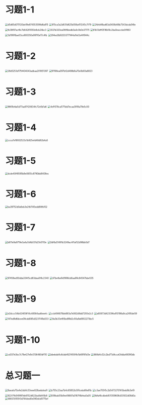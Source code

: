 # 习题1-1

<img src="chap 1 课后练习.assets/d5d65d075120de19e874553599d6a815.jpg" alt="d5d65d075120de19e874553599d6a815" style="zoom:50%;" />

<img src="chap 1 课后练习.assets/815ca3a2d831d625b556af51245c7f79.jpg" alt="815ca3a2d831d625b556af51245c7f79" style="zoom:50%;" />

<img src="chap 1 课后练习.assets/2fbfd46ad63a5408d48b7343dcda5f6e.jpg" alt="2fbfd46ad63a5408d48b7343dcda5f6e" style="zoom:50%;" />

<img src="chap 1 课后练习.assets/fb38f97acf8c7b64281050e6cb24bc3.jpg" alt="fb38f97acf8c7b64281050e6cb24bc3" style="zoom:50%;" />

<img src="chap 1 课后练习.assets/3021b320ea06f6bedb0a4c0b0e37175.jpg" alt="3021b320ea06f6bedb0a4c0b0e37175" style="zoom:50%;" />

<img src="chap 1 课后练习.assets/61b13dff0516b14c2ba0eaccbe0f963.jpg" alt="61b13dff0516b14c2ba0eaccbe0f963" style="zoom:50%;" />

<img src="chap 1 课后练习.assets/3d19916ae03ce900350e99110e17c4fb.jpg" alt="3d19916ae03ce900350e99110e17c4fb" style="zoom:50%;" />

<img src="chap 1 课后练习.assets/294ed3b92033771f44a1fef2e4ff944c.jpg" alt="294ed3b92033771f44a1fef2e4ff944c" style="zoom:50%;" />

# 习题1-2

<img src="chap 1 课后练习.assets/28d5253d175f404043adbaa201851397.jpg" alt="28d5253d175f404043adbaa201851397" style="zoom:50%;" />

<img src="chap 1 课后练习.assets/91198ea097bf2d488b8a70e0b83a6823.jpg" alt="91198ea097bf2d488b8a70e0b83a6823" style="zoom:50%;" />

# 习题1-3

<img src="chap 1 课后练习.assets/9661bfda5d77aa97f20634fc72e5b1a6.jpg" alt="9661bfda5d77aa97f20634fc72e5b1a6" style="zoom:50%;" />

<img src="chap 1 课后练习.assets/4e1f578ca5711dd7ecaa3918a79e5c00.jpg" alt="4e1f578ca5711dd7ecaa3918a79e5c00" style="zoom:50%;" />

# 习题1-4

<img src="chap 1 课后练习.assets/ccca7e18932523c1b925efd48d92b4a5.jpg" alt="ccca7e18932523c1b925efd48d92b4a5" style="zoom:50%;" />

# 习题1-5

<img src="chap 1 课后练习.assets/dcde40ff8595b8e0655c8790bb8408ec.jpg" alt="dcde40ff8595b8e0655c8790bb8408ec" style="zoom:50%;" />

# 习题1-6

<img src="chap 1 课后练习.assets/ba39752d0a6eb3e2fb1145edd88fb102.jpg" alt="ba39752d0a6eb3e2fb1145edd88fb102" style="zoom:50%;" />

# 习题1-7

<img src="chap 1 课后练习.assets/b611e9a9719e3a4a7d4b031d21e5110e.jpg" alt="b611e9a9719e3a4a7d4b031d21e5110e" style="zoom:50%;" />

<img src="chap 1 课后练习.assets/0df6a51491b3249ac4f1af52d98bb0d7.jpg" alt="0df6a51491b3249ac4f1af52d98bb0d7" style="zoom:50%;" />

# 习题1-8

<img src="chap 1 课后练习.assets/97458ed50dda334f5cd63daa0f8c2340.jpg" alt="97458ed50dda334f5cd63daa0f8c2340" style="zoom:50%;" />

<img src="chap 1 课后练习.assets/47befbe9d1998cb6aa99c64547bbe535.jpg" alt="47befbe9d1998cb6aa99c64547bbe535" style="zoom:50%;" />

# 习题1-9

<img src="chap 1 课后练习.assets/e2dccc54b42f459f14c48564aa6eeefc.jpg" alt="e2dccc54b42f459f14c48564aa6eeefc" style="zoom:50%;" />

<img src="chap 1 课后练习.assets/ccb494878de883a7e062d9dd7293e2c3.jpg" alt="ccb494878de883a7e062d9dd7293e2c3" style="zoom:50%;" />

<img src="chap 1 课后练习.assets/a60873d42339fa410198a9ca2f95de59.jpg" alt="a60873d42339fa410198a9ca2f95de59" style="zoom:50%;" />

<img src="chap 1 课后练习.assets/147ed9d6dcee09cdd085d3231149a533.jpg" alt="147ed9d6dcee09cdd085d3231149a533" style="zoom:50%;" />

<img src="chap 1 课后练习.assets/9a3b33ef85bd99d2c93a9a6902273bc5.jpg" alt="9a3b33ef85bd99d2c93a9a6902273bc5" style="zoom:50%;" />

# 习题1-10

<img src="chap 1 课后练习.assets/cd337e3bc7c78ef27e9c0136460df110.jpg" alt="cd337e3bc7c78ef27e9c0136460df110" style="zoom:50%;" />

<img src="chap 1 课后练习.assets/bbebdd4c6cbbf821493f9c1b69181d3e.jpg" alt="bbebdd4c6cbbf821493f9c1b69181d3e" style="zoom:50%;" />

<img src="chap 1 课后练习.assets/668d4c02c2bd77a9ccaf2fdda48090db.jpg" alt="668d4c02c2bd77a9ccaf2fdda48090db" style="zoom:50%;" />

# 总习题一

<img src="chap 1 课后练习.assets/8aeafa70a4e2dd4c53eee828aebdea1f.jpg" alt="8aeafa70a4e2dd4c53eee828aebdea1f" style="zoom:50%;" />

<img src="chap 1 课后练习.assets/b755c23aa7b4c65852b391cebdf8e81b.jpg" alt="b755c23aa7b4c65852b391cebdf8e81b" style="zoom:50%;" />

<img src="chap 1 课后练习.assets/c3ae705f5c2b54732701ff3beb9b3ef9.jpg" alt="c3ae705f5c2b54732701ff3beb9b3ef9" style="zoom:50%;" />

<img src="chap 1 课后练习.assets/922f7fb5f9997eb6152d622ba8d4f0b8.jpg" alt="922f7fb5f9997eb6152d622ba8d4f0b8" style="zoom:50%;" />

<img src="chap 1 课后练习.assets/939bab55b9ee18687a0167f8bfea0a05.jpg" alt="939bab55b9ee18687a0167f8bfea0a05" style="zoom:50%;" />

<img src="chap 1 课后练习.assets/9dfaf6cdbeb931359606d33502d08d0a.jpg" alt="9dfaf6cdbeb931359606d33502d08d0a" style="zoom:50%;" />

<img src="chap 1 课后练习.assets/48837d105f3d744ded0e090dcb9775ef.jpg" alt="48837d105f3d744ded0e090dcb9775ef" style="zoom:50%;" />